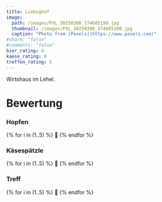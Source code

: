 ```yaml
---
title: Liebighof
image: 
  path: /images/PXL_20250306_174605190.jpg
  thumbnail: /images/PXL_20250306_174605190.jpg
  caption: "Photo from [Pexels](https://www.pexels.com)"
#share: "false"
#comments: "false"
bier_rating: 4
kaese_rating: 0
treffen_rating: 5
---
```


Wirtshaus im Lehel.

# Bewertung

<head>
    <meta charset="UTF-8">
    <meta name="viewport" content="width=device-width, initial-scale=1.0">
    <link rel="stylesheet" href="../rating.css">
</head>

<div class="category" data-category="bier">
    <h3 class="category-title">Hopfen</h3>
    <div class="rating">
        {% for i in (1..5) %}
            <span class="beer {% if i <= page.bier_rating %}selected{% endif %}">&#x1F37A;</span>
        {% endfor %}
    </div>
</div>

<div class="category" data-category="käsespätzle">
    <h3 class="category-title">Käsespätzle</h3>
    <div class="rating">
        {% for i in (1..5) %}
            <span class="cheese {% if i <= page.kaese_rating %}selected{% endif %}">&#x1F9C0;</span>
        {% endfor %}
    </div>
</div>

<div class="category" data-category="treff">
    <h3 class="category-title">Treff</h3>
    <div class="rating">
        {% for i in (1..5) %}
            <span class="friend {% if i <= page.treffen_rating %}selected{% endif %}">&#128588;</span>
        {% endfor %}
    </div>
</div>